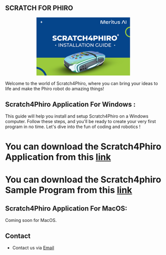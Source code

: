 ## SCRATCH FOR PHIRO

<p align="center" width="100%">
    <img width="60%" src="Images/Phiro_BG.png" />
</p>

Welcome to the world of Scratch4Phiro, where you can bring your ideas to life and make the Phiro robot do amazing things! 

## Scratch4Phiro Application For Windows :

This guide will help you install and setup Scratch4Phiro on a Windows computer. Follow these steps, and you'll be ready to create your very first program in no time. Let's dive into the fun of coding and robotics !

# You can download the Scratch4Phiro Application from this [link](https://drive.google.com/drive/u/2/folders/1rOG1lQMP_9CPBQqnD8n4YXOZBx_oV1Oc)

# You can download the Scratch4phiro Sample Program from this [link](https://drive.google.com/drive/folders/1UHYeajDcK3jpNzzfC3a9UBK4FeHGl4Rw)

## Scratch4Phiro Application For MacOS:

Coming soon for MacOS.

## Contact

- Contact us via [Email](mailto:support@meritus.ai)










